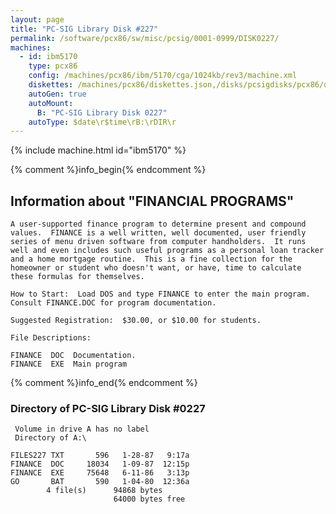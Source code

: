 ```yaml
---
layout: page
title: "PC-SIG Library Disk #227"
permalink: /software/pcx86/sw/misc/pcsig/0001-0999/DISK0227/
machines:
  - id: ibm5170
    type: pcx86
    config: /machines/pcx86/ibm/5170/cga/1024kb/rev3/machine.xml
    diskettes: /machines/pcx86/diskettes.json,/disks/pcsigdisks/pcx86/diskettes.json
    autoGen: true
    autoMount:
      B: "PC-SIG Library Disk 0227"
    autoType: $date\r$time\rB:\rDIR\r
---
```


{% include machine.html id="ibm5170" %}

{% comment %}info_begin{% endcomment %}

## Information about "FINANCIAL PROGRAMS"

    A user-supported finance program to determine present and compound
    values.  FINANCE is a well written, well documented, user friendly
    series of menu driven software from computer handholders.  It runs
    well and even includes such useful programs as a personal loan tracker
    and a home mortgage routine.  This is a fine collection for the
    homeowner or student who doesn't want, or have, time to calculate
    these formulas for themselves.
    
    How to Start:  Load DOS and type FINANCE to enter the main program.
    Consult FINANCE.DOC for program documentation.
    
    Suggested Registration:  $30.00, or $10.00 for students.
    
    File Descriptions:
    
    FINANCE  DOC  Documentation.
    FINANCE  EXE  Main program
{% comment %}info_end{% endcomment %}


### Directory of PC-SIG Library Disk #0227

     Volume in drive A has no label
     Directory of A:\

    FILES227 TXT       596   1-28-87   9:17a
    FINANCE  DOC     18034   1-09-87  12:15p
    FINANCE  EXE     75648   6-11-86   3:13p
    GO       BAT       590   1-04-80  12:36a
            4 file(s)      94868 bytes
                           64000 bytes free
